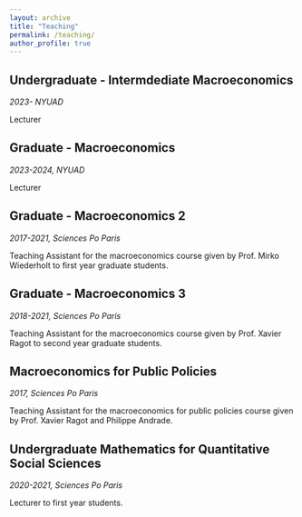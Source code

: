 ```yaml
---
layout: archive
title: "Teaching"
permalink: /teaching/
author_profile: true
---
```


<!-- {% include base_path %} -->

<!-- {% for post in site.teaching reversed %}
  {% include archive-single.html %}
{% endfor %} -->


## Undergraduate - Intermdediate Macroeconomics ##
*2023- NYUAD*

Lecturer

## Graduate - Macroeconomics ##
*2023-2024, NYUAD*

Lecturer

## Graduate - Macroeconomics 2 ##
*2017-2021, Sciences Po Paris*

Teaching Assistant for the macroeconomics course given by Prof. Mirko Wiederholt to first year graduate students.

## Graduate - Macroeconomics 3 ##
*2018-2021, Sciences Po Paris*

Teaching Assistant for the macroeconomics course given by Prof. Xavier Ragot to second year graduate students.

## Macroeconomics for Public Policies  ##
*2017, Sciences Po Paris*

Teaching Assistant for the macroeconomics for public policies course given by Prof. Xavier Ragot and Philippe Andrade.

## Undergraduate Mathematics for Quantitative Social Sciences ##
*2020-2021, Sciences Po Paris*

Lecturer to first year students.
